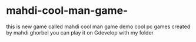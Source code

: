 # mahdi-cool-man-game-
this is new game called mahdi cool man game demo cool pc games created by mahdi ghorbel 
you can play it on Gdevelop with my folder 
